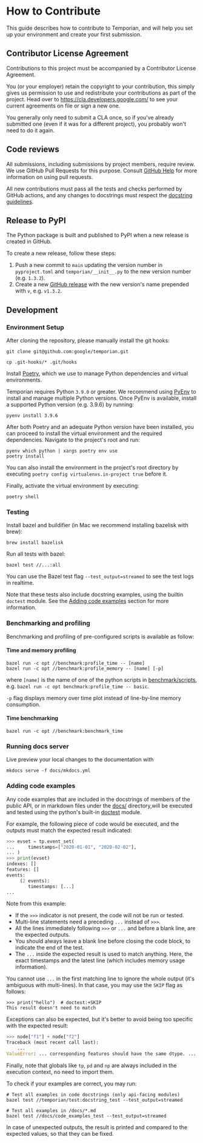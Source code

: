 # How to Contribute

This guide describes how to contribute to Temporian, and will help you set up your environment and create your first submission.

## Contributor License Agreement

Contributions to this project must be accompanied by a Contributor License Agreement.

You (or your employer) retain the copyright to your contribution, this simply gives us permission to use and redistribute your contributions as part of the project. Head over to <https://cla.developers.google.com/> to see your current agreements on file or sign a new one.

You generally only need to submit a CLA once, so if you've already submitted one (even if it was for a different project), you probably won't need to do it again.

## Code reviews

All submissions, including submissions by project members, require review. We use GitHub Pull Requests for this purpose. Consult [GitHub Help](https://help.github.com/articles/about-pull-requests/) for more information on using pull requests.

All new contributions must pass all the tests and checks performed by GitHub actions, and any changes to docstrings must respect the [docstring guidelines](docs/docstring_guidelines.md).

## Release to PyPI

The Python package is built and published to PyPI when a new release is created in GitHub.

To create a new release, follow these steps:

1. Push a new commit to `main` updating the version number in `pyproject.toml` and `temporian/__init__.py` to the new version number (e.g. `1.3.2`).
2. Create a new [GitHub release](https://docs.github.com/en/repositories/releasing-projects-on-github/managing-releases-in-a-repository#creating-a-release) with the new version's name prepended with `v`, e.g. `v1.3.2`.

## Development

### Environment Setup

After cloning the repository, please manually install the git hooks:

```shell
git clone git@github.com:google/temporian.git

cp .git-hooks/* .git/hooks
```

Install [Poetry](https://python-poetry.org/), which we use to manage Python dependencies and virtual environments.

Temporian requires Python `3.9.0` or greater. We recommend using [PyEnv](https://github.com/pyenv/pyenv#installation) to install and manage multiple Python versions. Once PyEnv is available, install a supported Python version (e.g. 3.9.6) by running:

```shell
pyenv install 3.9.6
```

After both Poetry and an adequate Python version have been installed, you can proceed to install the virtual environment and the required dependencies. Navigate to the project's root and run:

```shell
pyenv which python | xargs poetry env use
poetry install
```

You can also install the environment in the project's root directory by executing `poetry config virtualenvs.in-project true` before it.

Finally, activate the virtual environment by executing:

```shell
poetry shell
```

### Testing

Install bazel and buildifier (in Mac we recommend installing bazelisk with brew):

```shell
brew install bazelisk
```

Run all tests with bazel:

```shell
bazel test //...:all
```

You can use the Bazel test flag `--test_output=streamed` to see the test logs in realtime.

Note that these tests also include docstring examples, using the builtin `doctest` module.
See the [Adding code examples](#adding-code-examples) section for more information.

### Benchmarking and profiling

Benchmarking and profiling of pre-configured scripts is available as follow:

#### Time and memory profiling

```shell
bazel run -c opt //benchmark:profile_time -- [name]
bazel run -c opt //benchmark:profile_memory -- [name] [-p]
```

where `[name]` is the name of one of the python scripts in
[benchmark/scripts](benchmark/scripts), e.g. `bazel run -c opt benchmark:profile_time -- basic`.

`-p` flag displays memory over time plot instead of line-by-line memory
consumption.

#### Time benchmarking

```shell
bazel run -c opt //benchmark:benchmark_time
```

### Running docs server

Live preview your local changes to the documentation with

```shell
mkdocs serve -f docs/mkdocs.yml
```

### Adding code examples

Any code examples that are included in the docstrings of members of the public API, or in markdown files under the [docs/](docs/) directory,will be executed and tested using the python's built-in [doctest](https://docs.python.org/3/library/doctest.html) module.

For example, the following piece of code would be executed, and the outputs must match the expected result indicated:

```python
>>> evset = tp.event_set(
... 	timestamps=["2020-01-01", "2020-02-02"],
... )
>>> print(evset)
indexes: []
features: []
events:
     (2 events):
        timestamps: [...]
...

```

Note from this example:

- If the `>>>` indicator is not present, the code will not be run or tested.
- Multi-line statements need a preceding `...` instead of `>>>`.
- All the lines immediately following `>>>` or `...` and before a blank line, are the expected outputs.
- You should always leave a blank line before closing the code block, to indicate the end of the test.
- The `...` inside the expected result is used to match anything. Here, the exact timestamps and the latest line (which includes memory usage information).

You cannot use `...` in the first matching line to ignore the whole output (it's ambiguous with multi-lines).
In that case, you may use the `SKIP` flag as follows:

```
>>> print("hello")  # doctest:+SKIP
This result doesn't need to match
```

Exceptions can also be expected, but it's better to avoid being too specific with the expected result:

```python
>>> node["f1"] + node["f2"]
Traceback (most recent call last):
    ...
ValueError: ... corresponding features should have the same dtype. ...

```

Finally, note that globals like `tp`, `pd` and `np` are always included in the execution context, no need to import them.

To check if your examples are correct, you may run:

```shell
# Test all examples in code docstrings (only api-facing modules)
bazel test //temporian/test:docstring_test --test_output=streamed

# Test all examples in /docs/*.md
bazel test //docs/code_examples_test --test_output=streamed
```

In case of unexpected outputs, the result is printed and compared to the expected values, so that they can be fixed.
